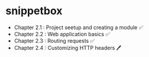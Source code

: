# snippetbox

- Chapter 2.1 : Project seetup and creating a module ✅
- Chapter 2.2 : Web application basics ✅
- Chapter 2.3 : Routing requests ✅
- Chapter 2.4 : Customizing HTTP headers 🖊